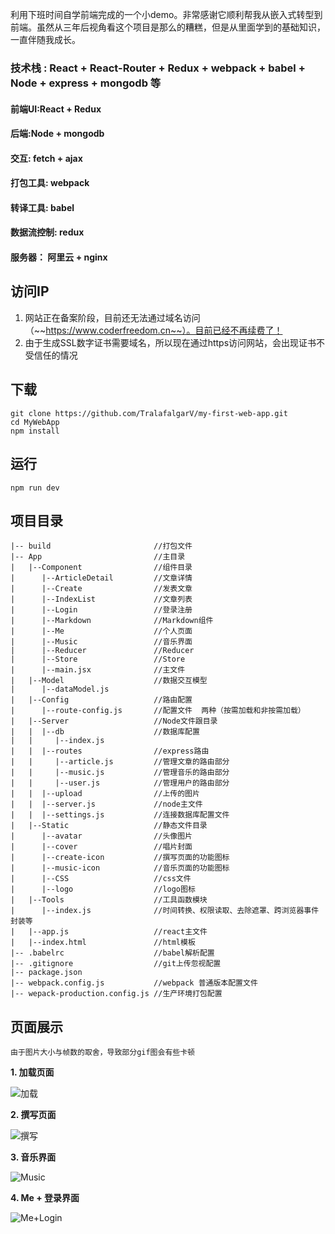 利用下班时间自学前端完成的一个小demo。非常感谢它顺利帮我从嵌入式转型到前端。虽然从三年后视角看这个项目是那么的糟糕，但是从里面学到的基础知识，一直伴随我成长。

### 技术栈 : React + React-Router + Redux + webpack + babel + Node + express + mongodb 等

#### 前端UI:React + Redux  
#### 后端:Node + mongodb
#### 交互: fetch + ajax
#### 打包工具: webpack
#### 转译工具: babel
#### 数据流控制: redux
#### 服务器： 阿里云 + nginx

## 访问IP
1. 网站正在备案阶段，目前还无法通过域名访问（~~https://www.coderfreedom.cn~~）。目前已经不再续费了！
2. 由于生成SSL数字证书需要域名，所以现在通过https访问网站，会出现证书不受信任的情况

## 下载
```
git clone https://github.com/TralafalgarV/my-first-web-app.git
cd MyWebApp
npm install 
```

## 运行
```
npm run dev
```
## 项目目录
```
|-- build                       //打包文件
|-- App                         //主目录 
|   |--Component                //组件目录
|      |--ArticleDetail         //文章详情
|      |--Create                //发表文章
|      |--IndexList             //文章列表
|      |--Login                 //登录注册
|      |--Markdown              //Markdown组件
|      |--Me                    //个人页面
|      |--Music                 //音乐界面
|      |--Reducer               //Reducer
|      |--Store                 //Store
|      |--main.jsx              //主文件
|   |--Model                    //数据交互模型
|      |--dataModel.js			
|   |--Config                   //路由配置
|      |--route-config.js       //配置文件  两种（按需加载和非按需加载）
|   |--Server                   //Node文件跟目录	
|   |  |--db                    //数据库配置	
|   |     |--index.js
|   |  |--routes                //express路由
|   |     |--article.js         //管理文章的路由部分 
|   |     |--music.js           //管理音乐的路由部分 
|   |     |--user.js            //管理用户的路由部分
|   |  |--upload                //上传的图片
|   |  |--server.js             //node主文件
|   |  |--settings.js           //连接数据库配置文件
|   |--Static                   //静态文件目录
|      |--avatar                //头像图片
|      |--cover                 //唱片封面
|      |--create-icon           //撰写页面的功能图标
|      |--music-icon            //音乐页面的功能图标
|      |--CSS                   //css文件
|      |--logo                  //logo图标
|   |--Tools                    //工具函数模块
|      |--index.js              //时间转换、权限读取、去除遮罩、跨浏览器事件封装等
|   |--app.js                   //react主文件
|   |--index.html               //html模板
|-- .babelrc                    //babel解析配置
|-- .gitignore                  //git上传忽视配置
|-- package.json			
|-- webpack.config.js           //webpack 普通版本配置文件
|-- wepack-production.config.js //生产环境打包配置
```

## 页面展示

    由于图片大小与帧数的取舍，导致部分gif图会有些卡顿

**1. 加载页面**

![加载](https://github.com/TralafalgarV/MyWebApp/blob/master/READMEIMG/loading.gif)

**2. 撰写页面**

![撰写](https://github.com/TralafalgarV/MyWebApp/blob/master/READMEIMG/zhuanxie.gif)

**3. 音乐界面**

![Music](https://github.com/TralafalgarV/MyWebApp/blob/master/READMEIMG/Music.gif)

**4. Me + 登录界面**

![Me+Login](https://github.com/TralafalgarV/MyWebApp/blob/master/READMEIMG/melogin.gif)